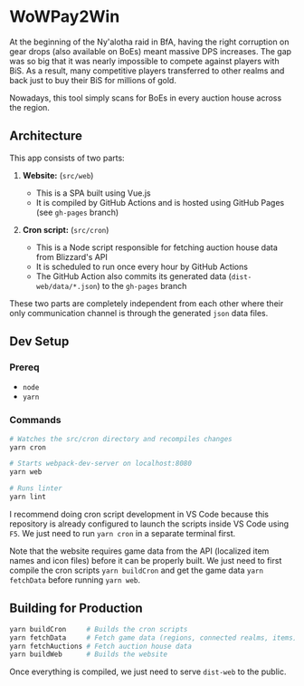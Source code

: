 # WoWPay2Win

At the beginning of the Ny'alotha raid in BfA, having the right corruption on gear drops (also available on BoEs) meant massive DPS increases. The gap was so big that it was nearly impossible to compete against players with BiS. As a result, many competitive players transferred to other realms and back just to buy their BiS for millions of gold.

Nowadays, this tool simply scans for BoEs in every auction house across the region.

## Architecture

This app consists of two parts:

1. **Website:** (`src/web`)
    - This is a SPA built using Vue.js
    - It is compiled by GitHub Actions and is hosted using GitHub Pages (see `gh-pages` branch)

2. **Cron script:** (`src/cron`)
    - This is a Node script responsible for fetching auction house data from Blizzard's API
    - It is scheduled to run once every hour by GitHub Actions
    - The GitHub Action also commits its generated data (`dist-web/data/*.json`) to the `gh-pages` branch

These two parts are completely independent from each other where their only communication channel is through the generated `json` data files.

## Dev Setup

### Prereq

- `node`
- `yarn`

### Commands

```bash
# Watches the src/cron directory and recompiles changes
yarn cron

# Starts webpack-dev-server on localhost:8080
yarn web

# Runs linter
yarn lint
```

I recommend doing cron script development in VS Code because this repository is already configured to launch the scripts inside VS Code using `F5`. We just need to run `yarn cron` in a separate terminal first.

Note that the website requires game data from the API (localized item names and icon files) before it can be properly built. We just need to first compile the cron scripts `yarn buildCron` and get the game data `yarn fetchData` before running `yarn web`.

## Building for Production

```bash
yarn buildCron     # Builds the cron scripts
yarn fetchData     # Fetch game data (regions, connected realms, items)
yarn fetchAuctions # Fetch auction house data
yarn buildWeb      # Builds the website
```

Once everything is compiled, we just need to serve `dist-web` to the public.
